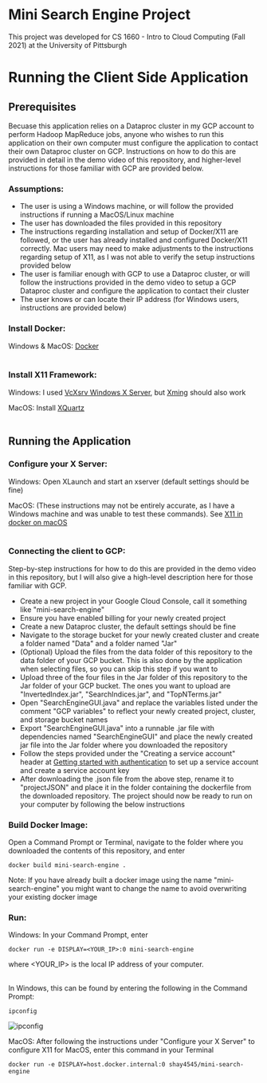 # Mini Search Engine Project
This project was developed for CS 1660 - Intro to Cloud Computing (Fall 2021) at the University of Pittsburgh

# Running the Client Side Application

## **Prerequisites**
Becuase this application relies on a Dataproc cluster in my GCP account to perform Hadoop MapReduce jobs, anyone who wishes to run this application on their own computer must configure the application to contact their own Dataproc cluster on GCP. Instructions on how to do this are provided in detail in the demo video of this repository, and higher-level instructions for those familiar with GCP are provided below. 

### Assumptions:
- The user is using a Windows machine, or will follow the provided instructions if running a MacOS/Linux machine
- The user has downloaded the files provided in this repository
- The instructions regarding installation and setup of Docker/X11 are followed, or the user has already installed and configured Docker/X11 correctly. Mac users may need to make adjustments to the instructions regarding setup of X11, as I was not able to verify the setup instructions provided below
- The user is familiar enough with GCP to use a Dataproc cluster, or will follow the instructions provided in the demo video to setup a GCP Dataproc cluster and configure the application to contact their cluster
- The user knows or can locate their IP address (for Windows users, instructions are provided below)

### Install Docker:
Windows & MacOS: [Docker](https://www.docker.com/products/docker-desktop)<br/><br/>

### Install X11 Framework:
Windows: I used [VcXsrv Windows X Server](https://sourceforge.net/projects/vcxsrv/), but [Xming](https://sourceforge.net/projects/xming/) should also work

MacOS: Install [XQuartz](https://www.xquartz.org/)<br/><br/>

## **Running the Application**

### Configure your X Server:
Windows: Open XLaunch and start an xserver (default settings should be fine)

MacOS: (These instructions may not be entirely accurate, as I have a Windows machine and was unable to test these commands). See [X11 in docker on macOS](https://gist.github.com/cschiewek/246a244ba23da8b9f0e7b11a68bf3285#gistcomment-3477013)<br/><br/>

### Connecting the client to GCP:
Step-by-step instructions for how to do this are provided in the demo video in this repository, but I will also give a high-level description here for those familiar with GCP.
- Create a new project in your Google Cloud Console, call it something like "mini-search-engine"
- Ensure you have enabled billing for your newly created project
- Create a new Dataproc cluster, the default settings should be fine
- Navigate to the storage bucket for your newly created cluster and create a folder named "Data" and a folder named "Jar"
- (Optional) Upload the files from the data folder of this repository to the data folder of your GCP bucket. This is also done by the application when selecting files, so you can skip this step if you want to
- Upload three of the four files in the Jar folder of this repository to the Jar folder of your GCP bucket. The ones you want to upload are "InvertedIndex.jar", "SearchIndices.jar", and "TopNTerms.jar"
- Open "SearchEngineGUI.java" and replace the variables listed under the comment "GCP variables" to reflect your newly created project, cluster, and storage bucket names
- Export "SearchEngineGUI.java" into a runnable .jar file with dependencies named "SearchEngineGUI" and place the newly created jar file into the Jar folder where you downloaded the repository
- Follow the steps provided under the "Creating a service account" header at [Getting started with authentication](https://cloud.google.com/docs/authentication/getting-started#cloud-console) to set up a service account and create a service account key
- After downloading the .json file from the above step, rename it to "projectJSON" and place it in the folder containing the dockerfile from the downloaded repository. The project should now be ready to run on your computer by following the below instructions

### Build Docker Image:
Open a Command Prompt or Terminal, navigate to the folder where you downloaded the contents of this repository, and enter
```
docker build mini-search-engine .
```
Note: If you have already built a docker image using the name "mini-search-engine" you might want to change the name to avoid overwriting your existing docker image

### Run:
Windows: In your Command Prompt, enter
```
docker run -e DISPLAY=<YOUR_IP>:0 mini-search-engine
```

where <YOUR_IP> is the local IP address of your computer.<br/><br/>

In Windows, this can be found by entering the following in the Command Prompt:
```
ipconfig
```

![ipconfig](https://user-images.githubusercontent.com/71043322/139515114-f02a3718-a06a-405d-816e-9f3f3d7b4c1c.PNG)

MacOS: After following the instructions under "Configure your X Server" to configure X11 for MacOS, enter this command in your Terminal
```
docker run -e DISPLAY=host.docker.internal:0 shay4545/mini-search-engine
```
